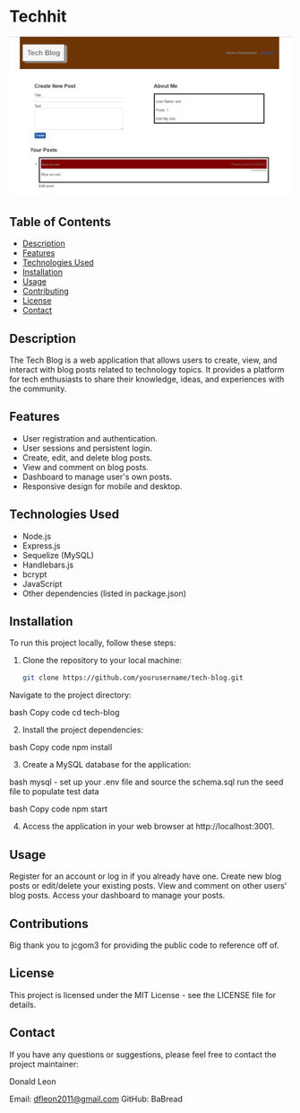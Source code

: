 # Techhit

![Tech Blog](./assets/Capture.PNG)

## Table of Contents

- [Description](#description)
- [Features](#features)
- [Technologies Used](#technologies-used)
- [Installation](#installation)
- [Usage](#usage)
- [Contributing](#contributing)
- [License](#license)
- [Contact](#contact)

## Description

The Tech Blog is a web application that allows users to create, view, and interact with blog posts related to technology topics. It provides a platform for tech enthusiasts to share their knowledge, ideas, and experiences with the community. 

## Features

- User registration and authentication.
- User sessions and persistent login.
- Create, edit, and delete blog posts.
- View and comment on blog posts.
- Dashboard to manage user's own posts.
- Responsive design for mobile and desktop.

## Technologies Used

- Node.js
- Express.js
- Sequelize (MySQL)
- Handlebars.js
- bcrypt
- JavaScript
- Other dependencies (listed in package.json)

## Installation

To run this project locally, follow these steps:

1. Clone the repository to your local machine:

   ```bash
   git clone https://github.com/yourusername/tech-blog.git
Navigate to the project directory:

bash
Copy code
cd tech-blog

2. Install the project dependencies:

bash
Copy code
npm install

3. Create a MySQL database for the application:

bash
mysql - set up your .env file and source the schema.sql
run the seed file to populate test data

bash
Copy code
npm start

4. Access the application in your web browser at http://localhost:3001.

## Usage
Register for an account or log in if you already have one.
Create new blog posts or edit/delete your existing posts.
View and comment on other users' blog posts.
Access your dashboard to manage your posts.

## Contributions
Big thank you to jcgom3 for providing the public code to reference off of.

## License
This project is licensed under the MIT License - see the LICENSE file for details.


## Contact
If you have any questions or suggestions, please feel free to contact the project maintainer:

Donald Leon

Email: dfleon2011@gmail.com
GitHub: BaBread

